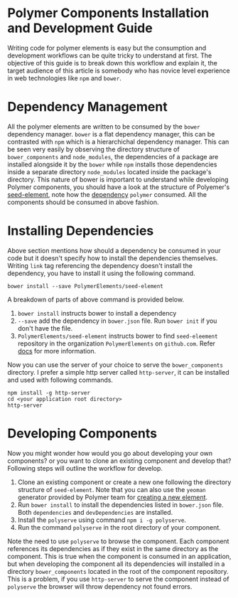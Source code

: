 # Polymer Components Installation and Development Guide

Writing code for polymer elements is easy but the consumption and development workflows
can be quite tricky to understand at first. The objective of this guide is to break
down this workflow and explain it, the target audience of this article is somebody who
has novice level experience in web technologies like `npm` and `bower`.

# Dependency Management

All the polymer elements are written to be consumed by the `bower` dependency manager.
`bower` is a flat dependency manager, this can be contrasted with `npm` which is a
hierarchichal dependency manager. This can be seen very easily by observing the directory
structure of `bower_components` and `node_modules`, the dependencies of a package are
installed alongside it by the `bower` while `npm` installs those dependencies inside
a separate directory `node_modules` located inside the package's directory. This
nature of bower is important to understand while developing Polymer components, you should
have a look at the structure of Polyemer's [seed-element](https://github.com/polymerelements/seed-element), note how the [dependency](https://github.com/PolymerElements/seed-element/blob/master/seed-element.html#L11) `polymer` consumed.
All the components should be consumed in above fashion.

# Installing Dependencies

Above section mentions how should a dependency be consumed in your code but it doesn't
specify how to install the dependencies themselves. Writing `link` tag referencing the
dependency doesn't install the dependency, you have to install it using the following
command.

```
bower install --save PolymerElements/seed-element
```

A breakdown of parts of above command is provided below.

1. `bower install` instructs bower to install a dependency
2. `--save` add the dependency in `bower.json` file. Run `bower init` if you don't have the file.
3. `PolymerElements/seed-element` instructs bower to find `seed-eleement` repository
    in the organization `PolymerElements` on `github.com`. Refer [docs](http://bower.io/docs/api/#install) for more information.

Now you can use the server of your choice to serve the `bower_components` directory.
I prefer a simple http server called `http-server`, it can be installed and used with following
commands.

```
npm install -g http-server
cd <your application root directory>
http-server
```

# Developing Components

Now you might wonder how would you go about developing your own components? or you 
want to clone an existing component and develop that? Following steps will outline
the workflow for develop.

1. Clone an existing component or create a new one following the directory structure of
   `seed-element`. Note that you can also use the `yeoman` generator provided by Polymer
   team for [creating a new element](https://github.com/yeoman/generator-polymer#element-alias-el).
2. Run `bower install` to install the dependencies listed in `bower.json` file. Both 
   `dependencies` and `devDependencies` are installed.
3. Install the `polyserve` using command `npm i -g polyserve`.
4. Run the command `polyserve` in the root directory of your component.

Note the need to use `polyserve` to browse the component. Each component references
its dependencies as if they exist in the same directory as the component. This is true
when the component is consumed in an application, but when developing the component all
its dependencies will installed in a directory `bower_components` located in the root
of the component repository. This is a problem, if you use `http-server` to serve the
component instead of `polyserve` the browser will throw dependency not found errors.
